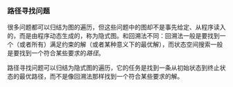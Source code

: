 ### 路径寻找问题

很多问题都可以归结为图的遍历，但这些问题中的图却不是事先给定、从程序读入的，而是由程序动态生成的，称为隐式图。和回溯法不同：回溯法一般是要找到一个（或者所有）满足约束的解（或者某种意义下的最优解），而状态空间搜索一般是要找到一个符合某些要求的*路径*。

路径寻找问题可以归结为隐式图的遍历，它的任务是找到一条从初始状态到终止状态的最优路径，而不是像回溯法那样找到一个符合某些要求的解。